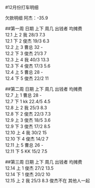 #12月份打车明细

欠款明细
阿杰：-35.9

##第一周
日期  上下  周几  出钱者  均摊费<br />
12.1  上  2 我    28/3 7.3<br />
12.1  下  2 俊杰  19/3 6.3<br />
12.2  上  3 曹总  32 -<br />
12.2  下  3 俊杰  21/3 7<br />
12.3  上  4 我    40/3 13.3<br />
12.3  下  4 俊杰  17/3 5.6<br />
12.4  上  5 曹总  28 -<br />
12.4  下  5 俊杰  22/2 11<br />

##第二周
日期  上下  周几  出钱者  均摊费<br />
12.7  上  1 曹总    28 -<br />
12.7  下  1 kk      22.4/5 4.5 <Br />
12.8  上  2 我      25/3 8.3 <br />
12.8  下  2 俊杰    22/3 7.3 <br />
12.9  上  3 俊杰    18/5 3.6 <br />
12.9  下  3 俊杰    17/2 8.5 <br />
12.10 上  4 我      30/2 15  <br />
12.10 下  4 俊杰    14/2 7   <br />
12.11 上  5 曹总    26   -   <br />
12.11 下  5 KK      15/2 7.5   <br />

##第三周
日期  上下  周几  出钱者  均摊费<br />
12.14 上  1 俊杰    27/2 13.5<br />
12.14 下  1 俊杰    20/2 10<br />
12.15 上  2 我    25/3 8.3 俊杰不在 其他人一起<br />

